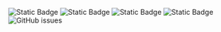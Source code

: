 ![Static Badge](https://img.shields.io/badge/blacklists-60-000000) ![Static Badge](https://img.shields.io/badge/blacklisted-2932946-cc0000) ![Static Badge](https://img.shields.io/badge/whitelisted-2242-00CC00) ![Static Badge](https://img.shields.io/badge/streaming_blacklist-28106-000000) ![GitHub issues](https://img.shields.io/github/issues/fabriziosalmi/blacklists)
